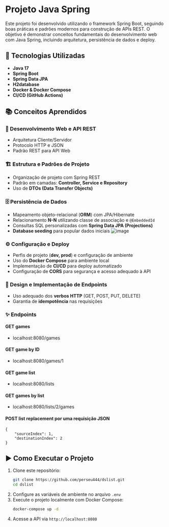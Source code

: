 # Projeto Java Spring

Este projeto foi desenvolvido utilizando o framework Spring Boot, seguindo boas práticas e padrões modernos para construção de APIs REST. O objetivo é demonstrar conceitos fundamentais do desenvolvimento web com Java Spring, incluindo arquitetura, persistência de dados e deploy.

## 📌 Tecnologias Utilizadas

- **Java 17**
- **Spring Boot**
- **Spring Data JPA**
- **H2database**
- **Docker & Docker Compose**
- **CI/CD (GitHub Actions)**

## 📚 Conceitos Aprendidos

### 🚀 Desenvolvimento Web e API REST
- Arquitetura Cliente/Servidor
- Protocolo HTTP e JSON
- Padrão REST para API Web

### 🏗️ Estrutura e Padrões de Projeto
- Organização de projeto com Spring REST
- Padrão em camadas: **Controller, Service e Repository**
- Uso de **DTOs (Data Transfer Objects)**

### 🗄️ Persistência de Dados
- Mapeamento objeto-relacional (**ORM**) com JPA/Hibernate
- Relacionamento **N-N** utilizando classe de associação e `@EmbeddedId`
- Consultas SQL personalizadas com **Spring Data JPA (Projections)**
- **Database seeding** para popular dados iniciais
![image](https://github.com/user-attachments/assets/acacb4f4-58d0-4c2b-b57d-bd5378f6344e)

### ⚙️ Configuração e Deploy
- Perfis de projeto (**dev, prod**) e configuração de ambiente
- Uso do **Docker Compose** para ambiente local
- Implementação de **CI/CD** para deploy automatizado
- Configuração de **CORS** para segurança e acesso adequado à API

### 🔗 Design e Implementação de Endpoints
- Uso adequado dos **verbos HTTP** (GET, POST, PUT, DELETE)
- Garantia de **idempotência** nas requisições

### ✨ Endpoints

#### GET games
- localhost:8080/games

#### GET game by ID
- localhost:8080/games/1

#### GET game list
- localhost:8080/lists

#### GET games by list
- localhost:8080/lists/2/games

#### POST list replacement por uma requisição JSON
```
{
    "sourceIndex": 1,
    "destinationIndex": 2
}
```

## ▶️ Como Executar o Projeto

1. Clone este repositório:
   ```sh
   git clone https://github.com/perseu444/dslist.git
   cd dslist
   ```
2. Configure as variáveis de ambiente no arquivo `.env`
3. Execute o projeto localmente com Docker Compose:
   ```sh
   docker-compose up -d
   ```
4. Acesse a API via `http://localhost:8080`



